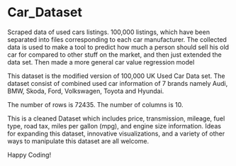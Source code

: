 # Car_Dataset
Scraped data of used cars listings. 100,000 listings, which have been separated into files corresponding to each car manufacturer. The collected data is used to make a tool to predict how much a person should sell his old car for compared to other stuff on the market, and then just extended the data set. Then made a more general car value regression model

This dataset is the modified version of 100,000 UK Used Car Data set. The dataset consist of combined used car information of 7 brands namely Audi, BMW, Skoda, Ford, Volkswagen, Toyota and Hyundai.

The number of rows is 72435. 
The number of columns is 10. 

This is a cleaned Dataset which includes price, transmission, mileage, fuel type, road tax, miles per gallon (mpg), and engine size information. Ideas for expanding this dataset, innovative visualizations, and a variety of other ways to manipulate this dataset are all welcome.

Happy Coding!
